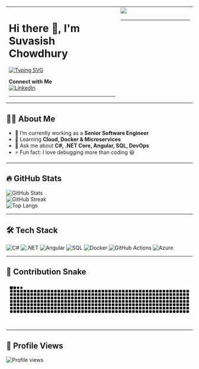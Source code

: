 <table>
  <tr>
    <td valign="top" width="60%">

<h1>Hi there 👋, I'm Suvasish Chowdhury</h1>

<a href="https://git.io/typing-svg">
  <img src="https://readme-typing-svg.demolab.com?font=Fira+Code&size=25&duration=3000&pause=1000&color=00F700&width=550&lines=Senior+Software+Engineer;8%2B+Years+Experience;C%23+.NET+%7C+Angular+%7C+SQL+%7C+DevOps;Passionate+about+Clean+Code+%26+Architecture" alt="Typing SVG" />
</a>

<br/>

<b>Connect with Me</b><br>
<a href="https://www.linkedin.com/in/chowdhurysuvasish" target="_blank" rel="noopener noreferrer">
  <img src="https://img.shields.io/badge/LinkedIn-blue?logo=linkedin" alt="LinkedIn">
</a>

---

</td>
<td valign="top" width="40%">
<img src="https://media.giphy.com/media/qgQUggAC3Pfv687qPC/giphy.gif" width="400"/>

---

</td>
  </tr>
</table>

## 👨‍💻 About Me  
- 🔭 I’m currently working as a **Senior Software Engineer**  
- 🌱 Learning **Cloud, Docker & Microservices**  
- 💬 Ask me about **C#, .NET Core, Angular, SQL, DevOps**  
- ⚡ Fun fact: I love debugging more than coding 😆  

---

## 🔥 GitHub Stats  
![GitHub Stats](https://github-readme-stats.vercel.app/api?username=SuvasishChowdhury&show_icons=true&theme=radical&count_private=true)  
![GitHub Streak](https://streak-stats.demolab.com?user=SuvasishChowdhury&theme=radical&hide_border=true)  
![Top Langs](https://github-readme-stats.vercel.app/api/top-langs/?username=SuvasishChowdhury&layout=compact&theme=tokyonight)  

---

## 🛠 Tech Stack  

![C#](https://img.shields.io/badge/C%23-239120?style=for-the-badge&logo=c-sharp&logoColor=white)
![.NET](https://img.shields.io/badge/.NET-512BD4?style=for-the-badge&logo=dotnet&logoColor=white)
![Angular](https://img.shields.io/badge/Angular-DD0031?style=for-the-badge&logo=angular&logoColor=white)
![SQL](https://img.shields.io/badge/SQL-025E8C?style=for-the-badge&logo=sqlite&logoColor=white)
![Docker](https://img.shields.io/badge/Docker-2496ED?style=for-the-badge&logo=docker&logoColor=white)
![GitHub Actions](https://img.shields.io/badge/GitHub%20Actions-2088FF?style=for-the-badge&logo=github-actions&logoColor=white)
![Azure](https://img.shields.io/badge/Azure-0078D4?style=for-the-badge&logo=microsoftazure&logoColor=white)

---

## 🐍 Contribution Snake  

![GitHub Snake Animation](https://github.com/SuvasishChowdhury/SuvasishChowdhury/blob/output/snake.svg)

---

## 👀 Profile Views  

![Profile views](https://komarev.com/ghpvc/?username=SuvasishChowdhury&color=blue&style=flat-square)

